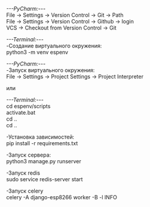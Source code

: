 *---PyCharm:---*  
File -> Settings -> Version Control -> Git -> Path  
File -> Settings -> Version Control -> Github -> login  
VCS -> Checkout from Version Control -> Git

*---Terminal:---*  
-Создание виртуального окружения:  
python3 -m venv espenv

*---PyCharm:---*  
-Запуск виртуального окружения:  
File -> Settings -> Project Settings -> Project Interpreter

или  

*---Terminal:---*  
cd espenv/scripts  
activate.bat  
cd ..  
cd ..

-Установка зависимостей:  
pip install -r requirements.txt

-Запуск сервера:  
python3 manage.py runserver

-Запуск redis  
sudo service redis-server start

-Запуск celery  
celery -A django-esp8266 worker -B -l INFO
